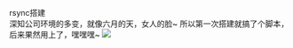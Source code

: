 rsync搭建   
深知公司环境的多变，就像六月的天，女人的脸~ 所以第一次搭建就搞了个脚本，后来果然用上了，嘿嘿嘿~ 
![](https://github.com/Topaz1618/Topaz_images/blob/master/Emoticon/8244ce38gw1f6vfsjer3hj20b90el40h.jpg)
